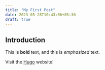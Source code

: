 ```yaml
---
title: "My First Post"
date: 2023-05-28T10:43:06+05:30
draft: true
---
```



## Introduction

This is **bold** text, and this is *emphasized* text.

Visit the [Hugo](https://gohugo.io) website!

